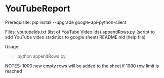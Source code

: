 # YouTubeReport

Prerequisite:
pip install --upgrade google-api-python-client

Files:
youtubeIds.txt (list of YouTube Video Ids)
appendRows.py (script to add YouTube video statistics to google sheet)
README.md (help file)

Usage:
>python appendRows.py

NOTES:
1000 new empty rows will be added to the sheet if 1000 row limit is reached

